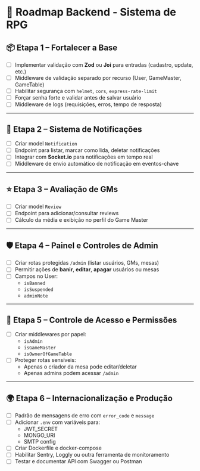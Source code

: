 # 🧭 Roadmap Backend - Sistema de RPG

## 📦 Etapa 1 – Fortalecer a Base

- [ ] Implementar validação com **Zod** ou **Joi** para entradas (cadastro, update, etc.)
- [ ] Middleware de validação separado por recurso (User, GameMaster, GameTable)
- [ ] Habilitar segurança com `helmet`, `cors`, `express-rate-limit`
- [ ] Forçar senha forte e validar antes de salvar usuário
- [ ] Middleware de logs (requisições, erros, tempo de resposta)

---

## 🔔 Etapa 2 – Sistema de Notificações

- [ ] Criar model `Notification`
- [ ] Endpoint para listar, marcar como lida, deletar notificações
- [ ] Integrar com **Socket.io** para notificações em tempo real
- [ ] Middleware de envio automático de notificação em eventos-chave

---

## ⭐ Etapa 3 – Avaliação de GMs

- [ ] Criar model `Review`
- [ ] Endpoint para adicionar/consultar reviews
- [ ] Cálculo da média e exibição no perfil do Game Master

---

## 🛡️ Etapa 4 – Painel e Controles de Admin

- [ ] Criar rotas protegidas `/admin` (listar usuários, GMs, mesas)
- [ ] Permitir ações de **banir**, **editar**, **apagar** usuários ou mesas
- [ ] Campos no User:
  - `isBanned`
  - `isSuspended`
  - `adminNote`

---

## 🔐 Etapa 5 – Controle de Acesso e Permissões

- [ ] Criar middlewares por papel:
  - `isAdmin`
  - `isGameMaster`
  - `isOwnerOfGameTable`
- [ ] Proteger rotas sensíveis:
  - Apenas o criador da mesa pode editar/deletar
  - Apenas admins podem acessar `/admin`

---

## 🌍 Etapa 6 – Internacionalização e Produção

- [ ] Padrão de mensagens de erro com `error_code` e `message`
- [ ] Adicionar `.env` com variáveis para:
  - JWT_SECRET
  - MONGO_URI
  - SMTP config
- [ ] Criar Dockerfile e docker-compose
- [ ] Habilitar Sentry, Loggly ou outra ferramenta de monitoramento
- [ ] Testar e documentar API com Swagger ou Postman
